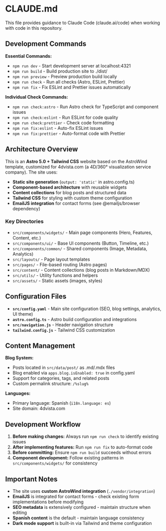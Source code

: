 # CLAUDE.md

This file provides guidance to Claude Code (claude.ai/code) when working with code in this repository.

## Development Commands

**Essential Commands:**
- `npm run dev` - Start development server at localhost:4321
- `npm run build` - Build production site to ./dist/
- `npm run preview` - Preview production build locally
- `npm run check` - Run all checks (Astro, ESLint, Prettier)
- `npm run fix` - Fix ESLint and Prettier issues automatically

**Individual Check Commands:**
- `npm run check:astro` - Run Astro check for TypeScript and component issues
- `npm run check:eslint` - Run ESLint for code quality
- `npm run check:prettier` - Check code formatting
- `npm run fix:eslint` - Auto-fix ESLint issues
- `npm run fix:prettier` - Auto-format code with Prettier

## Architecture Overview

This is an **Astro 5.0 + Tailwind CSS** website based on the AstroWind template, customized for 4dvista.com (a 4D/360° visualization service company). The site uses:

- **Static site generation** (`output: 'static'` in astro.config.ts)
- **Component-based architecture** with reusable widgets
- **Content collections** for blog posts and structured data
- **Tailwind CSS** for styling with custom theme configuration
- **EmailJS integration** for contact forms (see @emailjs/browser dependency)

### Key Directories

- `src/components/widgets/` - Main page components (Hero, Features, Content, etc.)
- `src/components/ui/` - Base UI components (Button, Timeline, etc.)
- `src/components/common/` - Shared components (Image, Metadata, Analytics)
- `src/layouts/` - Page layout templates
- `src/pages/` - File-based routing (Astro pages)
- `src/content/` - Content collections (blog posts in Markdown/MDX)
- `src/utils/` - Utility functions and helpers
- `src/assets/` - Static assets (images, styles)

## Configuration Files

- **`src/config.yaml`** - Main site configuration (SEO, blog settings, analytics, UI theme)
- **`astro.config.ts`** - Astro build configuration and integrations
- **`src/navigation.js`** - Header navigation structure
- **`tailwind.config.js`** - Tailwind CSS customization

## Content Management

**Blog System:**
- Posts located in `src/data/post/` as .md/.mdx files
- Blog enabled via `apps.blog.isEnabled: true` in config.yaml
- Support for categories, tags, and related posts
- Custom permalink structure: `/%slug%`

**Languages:**
- Primary language: Spanish (`i18n.language: es`)
- Site domain: 4dvista.com

## Development Workflow

1. **Before making changes:** Always run `npm run check` to identify existing issues
2. **After implementing features:** Run `npm run fix` to auto-format code
3. **Before committing:** Ensure `npm run build` succeeds without errors
4. **Component development:** Follow existing patterns in `src/components/widgets/` for consistency

## Important Notes

- The site uses **custom AstroWind integration** (`./vendor/integration`)
- **EmailJS** is integrated for contact forms - check existing form implementations before modifying
- **SEO metadata** is extensively configured - maintain structure when editing
- **Spanish content** is the default - maintain language consistency
- **Dark mode support** is built-in via Tailwind and theme configuration